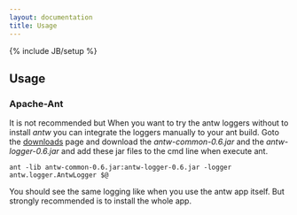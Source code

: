 ```yaml
---
layout: documentation
title: Usage
---
```

{% include JB/setup %}

## Usage

### Apache-Ant
It is not recommended but When you want to try the antw loggers without to install *antw* you can integrate the loggers manually to your ant build.
Goto the [downloads](/downloads) page and download the *antw-common-0.6.jar* and the *antw-logger-0.6.jar* and add these jar files to the cmd line when execute ant.

    ant -lib antw-common-0.6.jar:antw-logger-0.6.jar -logger antw.logger.AntwLogger $@

You should see the same logging like when you use the antw app itself. But strongly recommended is to install the whole app.


